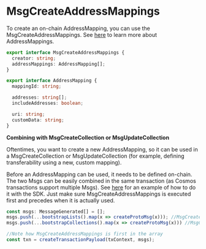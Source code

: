 # MsgCreateAddressMappings

To create an on-chain AddressMapping, you can use the MsgCreateAddressMappings. See [here](../core-concepts/address-mappings-lists.md) to learn more about AddressMappings.

```typescript
export interface MsgCreateAddressMappings {
  creator: string;
  addressMappings: AddressMapping[];
}
```

```typescript
export interface AddressMapping {
  mappingId: string;

  addresses: string[];
  includeAddresses: boolean;

  uri: string; 
  customData: string;
}
```



**Combining with MsgCreateCollection or MsgUpdateCollection**

Oftentimes, you want to create a new AddressMapping, so it can be used in a MsgCreateCollection or MsgUpdateCollection (for example, defining transferability using a new, custom mapping).

Before an AddressMapping can be used, it needs to be defined on-chain. The two Msgs can be easily combined in the same transaction (as Cosmos transactions support multiple Msgs). See [here](../../sdk/common-snippets/creating-signing-and-broadcasting-txs.md) for an example of how to do it with the SDK. Just make sure MsgCreateAddressMappings is executed first and precedes when it is actually used.

```typescript
const msgs: MessageGenerated[] = [];
msgs.push(...bootstrapLists().map(x => createProtoMsg(x))); //MsgCreateAddressMappings
msgs.push(...bootstrapCollections().map(x => createProtoMsg(x))) //MsgCreateCollections

//Note how MsgCreateAddressMappings is first in the array
const txn = createTransactionPayload(txContext, msgs);
```


